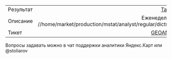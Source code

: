 
| | |
|:------------- |:-------------:|
| Результат | [Таблица на YT](https://yt.yandex-team.ru/hahn/navigation?path=//home/maps/analytics/data/market-pickup-points/latest)|
| Описание | Еженедельная копия таблицы //home/market/production/mstat/analyst/regular/dicts/crm_segments/puid/nearest_pickup_points_and_lockers/latest |
| Тикет | [GEOANALYTICS-2290](https://st.yandex-team.ru/GEOANALYTICS-2290) |



Вопросы задавать можно в чат поддержки аналитики Яндекс.Карт или @stoliarov

